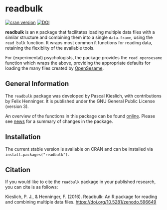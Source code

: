 
<!-- README.md is generated from README.Rmd. Please edit that file -->
readbulk
========

[![cran version](http://www.r-pkg.org/badges/version/readbulk)](https://CRAN.R-project.org/package=readbulk) [![DOI](https://zenodo.org/badge/DOI/10.5281/zenodo.596649.svg)](https://doi.org/10.5281/zenodo.596649)

**readbulk** is an `R` package that facilitates loading multiple data files with a similar structure and combining them into a single `data.frame`, using the `read_bulk` function. It wraps most common `R` functions for reading data, retaining the flexiblity of the available tools.

For (experimental) psychologists, the package provides the `read_opensesame` function which wraps the above, providing the appropriate defaults for loading the many files created by [OpenSesame](http://osdoc.cogsci.nl/).

General Information
-------------------

The `readbulk` package was developed by Pascal Kieslich, with contributions by Felix Henninger. It is published under the GNU General Public License (version 3).

An overview of the functions in this package can be found [online](http://pascalkieslich.github.io/readbulk/reference). Please see [news](http://pascalkieslich.github.io/readbulk/news) for a summary of changes in the package.

Installation
------------

The current stable version is available on CRAN and can be installed via `install.packages("readbulk")`.

Citation
--------

If you would like to cite the `readbulk` package in your published research, you can cite is as follows:

Kieslich, P. J., & Henninger, F. (2016). Readbulk: An R package for reading and combining multiple data files. <https://doi.org/10.5281/zenodo.596649>
